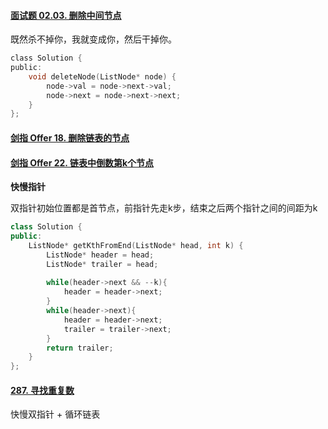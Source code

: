 #### [面试题 02.03. 删除中间节点](https://leetcode-cn.com/problems/delete-middle-node-lcci/)

既然杀不掉你，我就变成你，然后干掉你。

```C
class Solution {
public:
    void deleteNode(ListNode* node) {
        node->val = node->next->val;
        node->next = node->next->next;
    }
};
```

#### [剑指 Offer 18. 删除链表的节点](https://leetcode-cn.com/problems/shan-chu-lian-biao-de-jie-dian-lcof/)







#### [剑指 Offer 22. 链表中倒数第k个节点](https://leetcode-cn.com/problems/lian-biao-zhong-dao-shu-di-kge-jie-dian-lcof/)

**快慢指针**

双指针初始位置都是首节点，前指针先走k步，结束之后两个指针之间的间距为k

```c++
class Solution {
public:
    ListNode* getKthFromEnd(ListNode* head, int k) {
        ListNode* header = head;
        ListNode* trailer = head;
        
        while(header->next && --k){
            header = header->next;
        }
        while(header->next){
            header = header->next;
            trailer = trailer->next;
        }
        return trailer;
    }
};

```



#### [287. 寻找重复数](https://leetcode-cn.com/problems/find-the-duplicate-number/)

快慢双指针 + 循环链表

